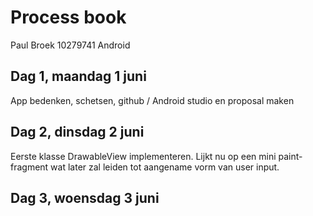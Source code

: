 # Process book
Paul Broek 10279741 Android

Dag 1, maandag 1 juni
-------------------------
App bedenken, schetsen, github / Android studio en proposal maken

Dag 2, dinsdag 2 juni
-------------------------
Eerste klasse DrawableView implementeren. Lijkt nu op een mini paint-fragment wat later zal leiden tot aangename vorm van user input.

Dag 3, woensdag 3 juni
-----------------------------
